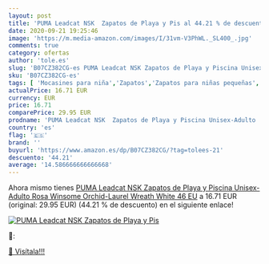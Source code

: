 ```yaml
---
layout: post
title: 'PUMA Leadcat NSK  Zapatos de Playa y Pis al 44.21 % de descuento'
date: 2020-09-21 19:25:46
image: 'https://m.media-amazon.com/images/I/31vm-V3PhWL._SL400_.jpg'
comments: true
category: ofertas
author: 'tole.es'
slug: 'B07CZ382CG-es PUMA Leadcat NSK Zapatos de Playa y Piscina Unisex-Adulto...'
sku: 'B07CZ382CG-es'
tags: [ 'Mocasines para niña','Zapatos','Zapatos para niñas pequeñas','Zapatos y complementos','zapatos', ]
actualPrice: 16.71 EUR
currency: EUR
price: 16.71
comparePrice: 29.95 EUR
prodname: 'PUMA Leadcat NSK  Zapatos de Playa y Piscina Unisex-Adulto  Rosa  Winsome Orchid-Laurel Wreath White   46 EU'
country: 'es'
flag: '🇪🇸'
brand: ''
buyurl: 'https://www.amazon.es/dp/B07CZ382CG/?tag=tolees-21'
descuento: '44.21'
average: '14.586666666666668'
---
```


Ahora mismo tienes [PUMA Leadcat NSK  Zapatos de Playa y Piscina Unisex-Adulto  Rosa  Winsome Orchid-Laurel Wreath White   46 EU](https://www.amazon.es/dp/B07CZ382CG/?tag=tolees-21) a 16.71 EUR (original: 29.95 EUR) (44.21 %  de descuento) en el siguiente enlace!

[![PUMA Leadcat NSK  Zapatos de Playa y Pis](https://m.media-amazon.com/images/I/31vm-V3PhWL._SL400_.jpg)](https://www.amazon.es/dp/B07CZ382CG/?tag=tolees-21)

🔎:


[🛒 Visítala!!!](https://www.amazon.es/dp/B07CZ382CG/?tag=tolees-21)
